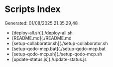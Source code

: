 # Scripts Index 
Generated: 01/08/2025 21.35.29,48 
 
- [deploy-all.sh](./deploy-all.sh
- [README.md](./README.md
- [setup-collaborator.sh](./setup-collaborator.sh
- [setup-qodo-mcp.bat](./setup-qodo-mcp.bat
- [setup-qodo-mcp.sh](./setup-qodo-mcp.sh
- [update-status.js](./update-status.js
